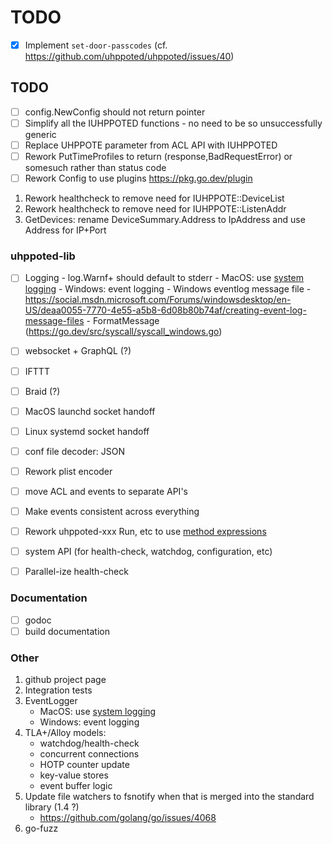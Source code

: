 # TODO

- [x] Implement `set-door-passcodes` (cf. https://github.com/uhppoted/uhppoted/issues/40)


## TODO

- [ ] config.NewConfig should not return pointer
- [ ] Simplify all the IUHPPOTED functions - no need to be so unsuccessfully generic
- [ ] Replace UHPPOTE parameter from ACL API with IUHPPOTED
- [ ] Rework PutTimeProfiles to return (response,BadRequestError) or somesuch rather than status code
- [ ] Rework Config to use plugins
      https://pkg.go.dev/plugin

1. Rework healthcheck to remove need for IUHPPOTE::DeviceList
2. Rework healthcheck to remove need for IUHPPOTE::ListenAddr
3. GetDevices: rename DeviceSummary.Address to IpAddress and use Address for IP+Port

### uhppoted-lib

- [ ] Logging
      - log.Warnf+ should default to stderr
      - MacOS: use [system logging](https://developer.apple.com/documentation/os/logging)
      - Windows: event logging
      - Windows eventlog message file
        - https://social.msdn.microsoft.com/Forums/windowsdesktop/en-US/deaa0055-7770-4e55-a5b8-6d08b80b74af/creating-event-log-message-files
        - FormatMessage (https://go.dev/src/syscall/syscall_windows.go)

- [ ] websocket + GraphQL (?)
- [ ] IFTTT
- [ ] Braid (?)
- [ ] MacOS launchd socket handoff
- [ ] Linux systemd socket handoff
- [ ] conf file decoder: JSON
- [ ] Rework plist encoder
- [ ] move ACL and events to separate API's
- [ ] Make events consistent across everything
- [ ] Rework uhppoted-xxx Run, etc to use [method expressions](https://talks.golang.org/2012/10things.slide#9)
- [ ] system API (for health-check, watchdog, configuration, etc)
- [ ] Parallel-ize health-check 

### Documentation

- [ ] godoc
- [ ] build documentation

### Other

1. github project page
2. Integration tests
3. EventLogger 
    - MacOS: use [system logging](https://developer.apple.com/documentation/os/logging)
    - Windows: event logging
4. TLA+/Alloy models:
    - watchdog/health-check
    - concurrent connections
    - HOTP counter update
    - key-value stores
    - event buffer logic
5. Update file watchers to fsnotify when that is merged into the standard library (1.4 ?)
    - https://github.com/golang/go/issues/4068
6. go-fuzz
